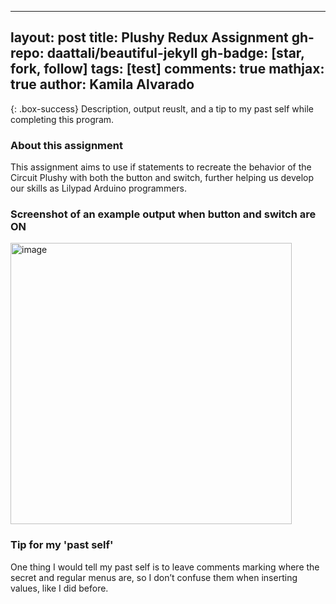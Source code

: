 
---
layout: post
title: Plushy Redux Assignment
gh-repo: daattali/beautiful-jekyll
gh-badge: [star, fork, follow]
tags: [test]
comments: true
mathjax: true
author: Kamila Alvarado
---

{: .box-success}
Description, output reuslt, and a tip to my past self while completing this program.

### About this assignment
This assignment aims to use if statements to recreate the behavior of the Circuit Plushy with both the button and switch, further helping us develop our skills as Lilypad Arduino programmers.

### Screenshot of an example output when button and switch are ON

<img src="https://kamila-alvarado.github.io/assets/img/led123.png" alt="image" width="450"/>

### Tip for my 'past self'
One thing I would tell my past self is to leave comments marking where the secret and regular menus are, so I don’t confuse them when inserting values, like I did before.
